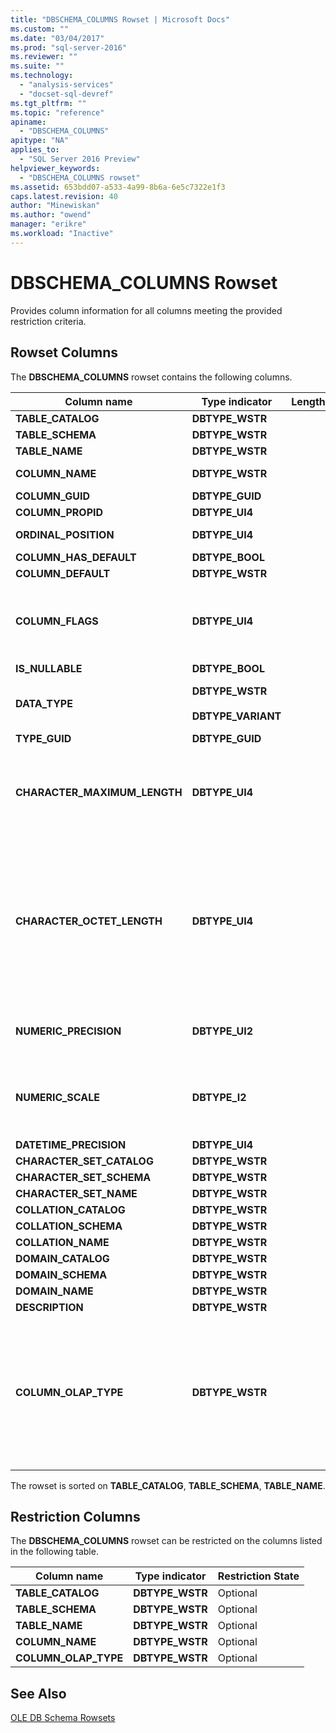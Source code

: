 ```yaml
---
title: "DBSCHEMA_COLUMNS Rowset | Microsoft Docs"
ms.custom: ""
ms.date: "03/04/2017"
ms.prod: "sql-server-2016"
ms.reviewer: ""
ms.suite: ""
ms.technology: 
  - "analysis-services"
  - "docset-sql-devref"
ms.tgt_pltfrm: ""
ms.topic: "reference"
apiname: 
  - "DBSCHEMA_COLUMNS"
apitype: "NA"
applies_to: 
  - "SQL Server 2016 Preview"
helpviewer_keywords: 
  - "DBSCHEMA_COLUMNS rowset"
ms.assetid: 653bdd07-a533-4a99-8b6a-6e5c7322e1f3
caps.latest.revision: 40
author: "Minewiskan"
ms.author: "owend"
manager: "erikre"
ms.workload: "Inactive"
---
```

# DBSCHEMA_COLUMNS Rowset
  Provides column information for all columns meeting the provided restriction criteria.  
  
## Rowset Columns  
 The **DBSCHEMA_COLUMNS** rowset contains the following columns.  
  
|Column name|Type indicator|Length|Description|  
|-----------------|--------------------|------------|-----------------|  
|**TABLE_CATALOG**|**DBTYPE_WSTR**||The name of the Database.|  
|**TABLE_SCHEMA**|**DBTYPE_WSTR**||Not supported.|  
|**TABLE_NAME**|**DBTYPE_WSTR**||The name of the cube.|  
|**COLUMN_NAME**|**DBTYPE_WSTR**||The name of the attribute hierarchy or measure.|  
|**COLUMN_GUID**|**DBTYPE_GUID**||Not supported.|  
|**COLUMN_PROPID**|**DBTYPE_UI4**||Not supported.|  
|**ORDINAL_POSITION**|**DBTYPE_UI4**||The position of the column, beginning with 1.|  
|**COLUMN_HAS_DEFAULT**|**DBTYPE_BOOL**||Not supported.|  
|**COLUMN_DEFAULT**|**DBTYPE_WSTR**||Not supported.|  
|**COLUMN_FLAGS**|**DBTYPE_UI4**||A **DBCOLUMNFLAGS** bitmask indicating column properties. See 'DBCOLUMNFLAGS Enumerated Type' in [IColumnsInfo::GetColumnInfo](http://msdn2.microsoft.com/library/ms722704.aspx)|  
|**IS_NULLABLE**|**DBTYPE_BOOL**||Always returns **false**.|  
|**DATA_TYPE**|**DBTYPE_WSTR**<br /><br /> **DBTYPE_VARIANT**||The data type of the column. Returns a string for dimension columns and a variant for measures.|  
|**TYPE_GUID**|**DBTYPE_GUID**||Not supported.|  
|**CHARACTER_MAXIMUM_LENGTH**|**DBTYPE_UI4**||The maximum possible length of a value within the column.<br /><br /> This is retrieved from the **DataSize** property in the **DataItem**.|  
|**CHARACTER_OCTET_LENGTH**|**DBTYPE_UI4**||The maximum possible length of a value within the column, in bytes, for character or binary columns.<br /><br /> A value of zero (0) indicates the column has no maximum length.<br /><br /> **NULL** will be returned for columns that do not return binary or character data types.|  
|**NUMERIC_PRECISION**|**DBTYPE_UI2**||The maximum precision of the column for numeric data types other than **DBTYPE_VARNUMERIC**.|  
|**NUMERIC_SCALE**|**DBTYPE_I2**||The number of digits to the right of the decimal point for **DBTYPE_DECIMAL**, **DBTYPE_NUMERIC**, **DBTYPE_VARNUMERIC**. Otherwise, this is **NULL**.|  
|**DATETIME_PRECISION**|**DBTYPE_UI4**||Not supported.|  
|**CHARACTER_SET_CATALOG**|**DBTYPE_WSTR**||Not supported.|  
|**CHARACTER_SET_SCHEMA**|**DBTYPE_WSTR**||Not supported.|  
|**CHARACTER_SET_NAME**|**DBTYPE_WSTR**||Not supported.|  
|**COLLATION_CATALOG**|**DBTYPE_WSTR**||Not supported.|  
|**COLLATION_SCHEMA**|**DBTYPE_WSTR**||Not supported.|  
|**COLLATION_NAME**|**DBTYPE_WSTR**||Not supported.|  
|**DOMAIN_CATALOG**|**DBTYPE_WSTR**||Not supported.|  
|**DOMAIN_SCHEMA**|**DBTYPE_WSTR**||Not supported.|  
|**DOMAIN_NAME**|**DBTYPE_WSTR**||Not supported.|  
|**DESCRIPTION**|**DBTYPE_WSTR**||Not supported.|  
|**COLUMN_OLAP_TYPE**|**DBTYPE_WSTR**||The OLAP type of the object.<br /><br /> **MEASURE** indicates the object is a measure.<br /><br /> **ATTRIBUTE** indicates the object is a dimension attribute.<br /><br /> **SCHEMA** indicates the object is a column in a schema.|  
  
 The rowset is sorted on **TABLE_CATALOG**, **TABLE_SCHEMA**, **TABLE_NAME**.  
  
## Restriction Columns  
 The **DBSCHEMA_COLUMNS** rowset can be restricted on the columns listed in the following table.  
  
|Column name|Type indicator|Restriction State|  
|-----------------|--------------------|-----------------------|  
|**TABLE_CATALOG**|**DBTYPE_WSTR**|Optional|  
|**TABLE_SCHEMA**|**DBTYPE_WSTR**|Optional|  
|**TABLE_NAME**|**DBTYPE_WSTR**|Optional|  
|**COLUMN_NAME**|**DBTYPE_WSTR**|Optional|  
|**COLUMN_OLAP_TYPE**|**DBTYPE_WSTR**|Optional|  
  
## See Also  
 [OLE DB Schema Rowsets](../../../analysis-services/schema-rowsets/ole-db/ole-db-schema-rowsets.md)  
  
  
